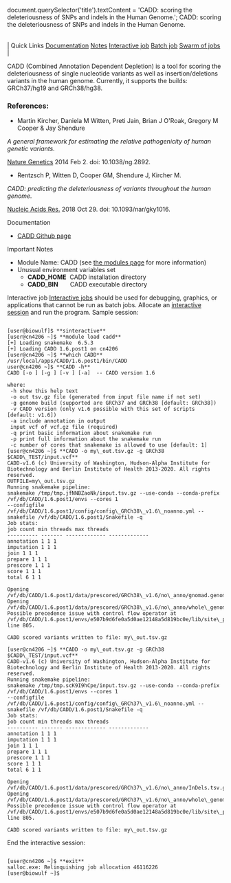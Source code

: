 

document.querySelector('title').textContent = 'CADD: scoring the deleteriousness of SNPs and indels in the Human Genome.';
CADD: scoring the deleteriousness of SNPs and indels in the Human Genome.


|  |
| --- |
| 
Quick Links
[Documentation](#doc)
[Notes](#notes)
[Interactive job](#int) 
[Batch job](#sbatch) 
[Swarm of jobs](#swarm) 
 |



CADD (Combined Annotation Dependent Depletion) is a tool for scoring the deleteriousness of single nucleotide variants as well as insertion/deletions variants in the human genome. Currently, it supports the builds: GRCh37/hg19 and GRCh38/hg38.



### References:


* Martin Kircher, Daniela M Witten, Preti Jain, Brian J O'Roak, Gregory M Cooper & Jay Shendure   

 *A general framework for estimating the relative pathogenicity of human genetic variants.*  

[Nature Genetics](https://www.nature.com/articles/ng.2892?message-global=remove&page=18)  2014 Feb 2. doi: 10.1038/ng.2892.
* Rentzsch P, Witten D, Cooper GM, Shendure J, Kircher M.   

 *CADD: predicting the deleteriousness of variants throughout the human genome.*  

[Nucleic Acids Res.](https://academic.oup.com/nar/article/47/D1/D886/5146191?login=true)  2018 Oct 29. doi: 10.1093/nar/gky1016.


Documentation
* [CADD Github page](https://github.com/kircherlab/CADD-scripts)


Important Notes
* Module Name: CADD (see [the modules page](https://hpc.nih.gov/apps/modules.html) for more information)
* Unusual environment variables set
	+ **CADD\_HOME**  CADD installation directory
	+ **CADD\_BIN**       CADD executable directory



Interactive job
[Interactive jobs](/docs/userguide.html#int) should be used for debugging, graphics, or applications that cannot be run as batch jobs.
Allocate an [interactive session](/docs/userguide.html#int) and run the program. Sample session:



```

[user@biowulf]$ **sinteractive** 
[user@cn4206 ~]$ **module load cadd** 
[+] Loading snakemake  6.5.3
[+] Loading CADD 1.6.post1 on cn4206
[user@cn4206 ~]$ **which CADD**
/usr/local/apps/CADD/1.6.post1/bin/CADD
user@cn4206 ~]$ **CADD -h**
CADD [-o ] [-g ] [-v ] [-a]  -- CADD version 1.6

where:
 -h show this help text
 -o out tsv.gz file (generated from input file name if not set)
 -g genome build (supported are GRCh37 and GRCh38 [default: GRCh38])
 -v CADD version (only v1.6 possible with this set of scripts [default: v1.6])
 -a include annotation in output
 input vcf of vcf.gz file (required)
 -q print basic information about snakemake run
 -p print full information about the snakemake run
 -c number of cores that snakemake is allowed to use [default: 1]
[user@cn4206 ~]$ **CADD -o my\_out.tsv.gz -g GRCh38 $CADD\_TEST/input.vcf**
CADD-v1.6 (c) University of Washington, Hudson-Alpha Institute for Biotechnology and Berlin Institute of Health 2013-2020. All rights reserved.
OUTFILE=my\_out.tsv.gz
Running snakemake pipeline:
snakemake /tmp/tmp.jfNNBZaoNk/input.tsv.gz --use-conda --conda-prefix /vf/db/CADD/1.6.post1/envs --cores 1
--configfile /vf/db/CADD/1.6.post1/config/config\_GRCh38\_v1.6\_noanno.yml --snakefile /vf/db/CADD/1.6.post1/Snakefile -q
Job stats:
job count min threads max threads
---------- ------- ------------- -------------
annotation 1 1 1
imputation 1 1 1
join 1 1 1
prepare 1 1 1
prescore 1 1 1
score 1 1 1
total 6 1 1

Opening /vf/db/CADD/1.6.post1/data/prescored/GRCh38\_v1.6/no\_anno/gnomad.genomes.r3.0.indel.tsv.gz...
Opening /vf/db/CADD/1.6.post1/data/prescored/GRCh38\_v1.6/no\_anno/whole\_genome\_SNVs.tsv.gz...
Possible precedence issue with control flow operator at /vf/db/CADD/1.6.post1/envs/e507b9d6fe0a5d0ae12148a5d819bc0e/lib/site\_perl/5.26.2/Bio/DB/IndexedBase.pm line 805.

CADD scored variants written to file: my\_out.tsv.gz

[user@cn4206 ~]$ **CADD -o my\_out.tsv.gz -g GRCh38 $CADD\_TEST/input.vcf**
CADD-v1.6 (c) University of Washington, Hudson-Alpha Institute for Biotechnology and Berlin Institute of Health 2013-2020. All rights reserved.
Running snakemake pipeline:
snakemake /tmp/tmp.scK9I9hCpe/input.tsv.gz --use-conda --conda-prefix /vf/db/CADD/1.6.post1/envs --cores 1
--configfile /vf/db/CADD/1.6.post1/config/config\_GRCh37\_v1.6\_noanno.yml --snakefile /vf/db/CADD/1.6.post1/Snakefile -q
Job stats:
job count min threads max threads
---------- ------- ------------- -------------
annotation 1 1 1
imputation 1 1 1
join 1 1 1
prepare 1 1 1
prescore 1 1 1
score 1 1 1
total 6 1 1

Opening /vf/db/CADD/1.6.post1/data/prescored/GRCh37\_v1.6/no\_anno/InDels.tsv.gz...
Opening /vf/db/CADD/1.6.post1/data/prescored/GRCh37\_v1.6/no\_anno/whole\_genome\_SNVs.tsv.gz...
Possible precedence issue with control flow operator at /vf/db/CADD/1.6.post1/envs/e507b9d6fe0a5d0ae12148a5d819bc0e/lib/site\_perl/5.26.2/Bio/DB/IndexedBase.pm line 805.

CADD scored variants written to file: my\_out.tsv.gz

```

End the interactive session:

```

[user@cn4206 ~]$ **exit**
salloc.exe: Relinquishing job allocation 46116226
[user@biowulf ~]$

```





